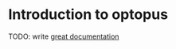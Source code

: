 # Introduction to optopus

TODO: write [great documentation](http://jacobian.org/writing/what-to-write/)
